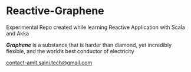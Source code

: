 # Reactive-Graphene
Experimental Repo created while learning Reactive Application with Scala and Akka


_**Graphene**_ 
 is a substance that is harder than diamond, yet incredibly flexible, and the world’s best conductor of electricity

contact-amit.saini.tech@gmail.com
